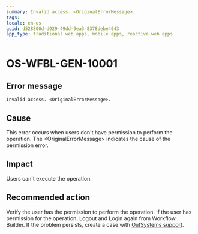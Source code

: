 ```yaml
---
summary: Invalid access. <OriginalErrorMessage>.
tags:
locale: en-us
guid: d528800d-d929-49dd-9ea3-8378debe4043
app_type: traditional web apps, mobile apps, reactive web apps
---
```


# OS-WFBL-GEN-10001

## Error message

`Invalid access. <OriginalErrorMessage>.`

## Cause

This error occurs when users don't have permission to perform the operation.
The &lt;OriginalErrorMessage&gt; indicates the cause of the permission error.

## Impact

Users can't execute the operation.

## Recommended action
Verify the user has the permission to perform the operation. If the user has permission for the operation, Logout and Login again from Workflow Builder. If the problem persists, create a case with [OutSystems support](https://success.outsystems.com/Support).
